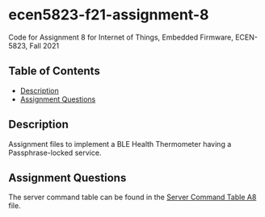 # ecen5823-f21-assignment-8
Code for Assignment 8 for Internet of Things, Embedded Firmware, ECEN-5823, Fall 2021


## Table of Contents
* [Description](#description)
* [Assignment Questions](#assignmentquestions)

## Description
Assignment files to implement a BLE Health Thermometer having a Passphrase-locked service.

## Assignment Questions
The server command table can be found in the [Server Command Table A8](https://github.com/CU-ECEN-5823/ecen5823-assignment8-DhruvHMehta/blob/main/questions/Server%20Command%20Table%20A8.xlsx) file. 
